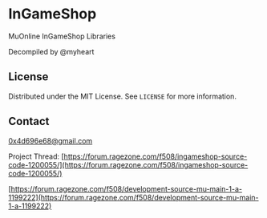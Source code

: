 # InGameShop
MuOnline InGameShop Libraries

Decompiled by @myheart

<!-- LICENSE -->
## License

Distributed under the MIT License. See `LICENSE` for more information.


<!-- CONTACT -->
## Contact

0x4d696e68@gmail.com

Project Thread: [https://forum.ragezone.com/f508/ingameshop-source-code-1200055/](https://forum.ragezone.com/f508/ingameshop-source-code-1200055/)

[https://forum.ragezone.com/f508/development-source-mu-main-1-a-1199222](https://forum.ragezone.com/f508/development-source-mu-main-1-a-1199222)
